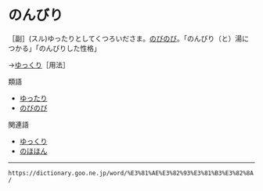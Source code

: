 # のんびり

［副］(スル)ゆったりとしてくつろいださま。[のびのび](のびのび（伸び伸び／延び延び）)。「のんびり（と）湯につかる」「のんびりした性格」

→[ゆっくり](https://dictionary.goo.ne.jp/word/%E3%82%86%E3%81%A3%E3%81%8F%E3%82%8A/#jn-225432)［用法］

類語

-   [ゆったり](https://dictionary.goo.ne.jp/word/%E3%82%86%E3%81%A3%E3%81%9F%E3%82%8A/#jn-225437)
-   [のびのび](https://dictionary.goo.ne.jp/word/%E4%BC%B8%E3%81%B3%E4%BC%B8%E3%81%B3/#jn-172215)

関連語

-   [ゆっくり](https://dictionary.goo.ne.jp/word/%E3%82%86%E3%81%A3%E3%81%8F%E3%82%8A/#jn-225432)
-   [のほほん](https://dictionary.goo.ne.jp/word/%E3%81%AE%E3%81%BB%E3%81%BB%E3%82%93/#jn-172317)

---
`https://dictionary.goo.ne.jp/word/%E3%81%AE%E3%82%93%E3%81%B3%E3%82%8A/`